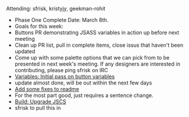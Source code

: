 Attending: sfrisk, kristyjy, geekman-rohit


* Phase One Complete Date: March 8th.
* Goals for this week:
 * Buttons PR demonstrating JSASS variables in action up before next meeting
 * Clean up PR list, pull in complete items, close issus that haven't been updated
 * Come up with some palette options that we can pick from to be presented in next week's meeting. If any designers are interested in contributing, please ping sfrisk on IRC
* [Variables: Initial pass on button variables](https://github.com/jquery/css-chassis/pull/138)
 * update almost done, will be out within the next few days
* [Add some fixes to readme](https://github.com/jquery/css-chassis/pull/132)
 * For the most part good, just requires a sentence change.
* [Build: Upgrade JSCS](https://github.com/jquery/css-chassis/pull/137)
 * sfrisk to pull this in
